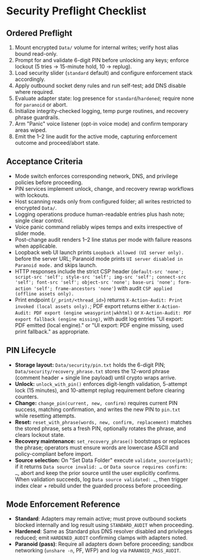 # Security Preflight Checklist

## Ordered Preflight
1. Mount encrypted `Data/` volume for internal writes; verify host alias bound read-only.
2. Prompt for and validate 6-digit PIN before unlocking any keys; enforce lockout (5 tries → 15-minute hold, 10 → replug).
3. Load security slider (`standard` default) and configure enforcement stack accordingly.
4. Apply outbound socket deny rules and run self-test; add DNS disable where required.
5. Evaluate adapter state: log presence for `standard`/`hardened`; require none for `paranoid` or abort.
6. Initialize integrity-checked logging, temp purge routines, and recovery phrase guardrails.
7. Arm "Panic" voice listener (opt-in voice mode) and confirm temporary areas wiped.
8. Emit the 1–2 line audit for the active mode, capturing enforcement outcome and proceed/abort state.

## Acceptance Criteria
- Mode switch enforces corresponding network, DNS, and privilege policies before proceeding.
- PIN services implement unlock, change, and recovery rewrap workflows with lockouts.
- Host scanning reads only from configured folder; all writes restricted to encrypted `Data/`.
- Logging operations produce human-readable entries plus hash note; single clear control.
- Voice panic command reliably wipes temps and exits irrespective of slider mode.
- Post-change audit renders 1–2 line status per mode with failure reasons when applicable.
- Loopback web UI launch prints `Loopback allowed (UI server only).` before the server URL; Paranoid mode prints `UI server disabled in Paranoid mode.` and skips launch.
- HTTP responses include the strict CSP header (`default-src 'none'; script-src 'self'; style-src 'self'; img-src 'self'; connect-src 'self'; font-src 'self'; object-src 'none'; base-uri 'none'; form-action 'self'; frame-ancestors 'none'`) with audit `CSP applied (offline assets only).`
- Print endpoint (`/_print/<thread_id>`) returns `X-Action-Audit: Print invoked (local assets only).`; PDF export returns either `X-Action-Audit: PDF export (engine weasyprint|wkhtml)` or `X-Action-Audit: PDF export fallback (engine missing)`, with audit log entries "UI export: PDF emitted (local engine)." or "UI export: PDF engine missing, used print fallback." as appropriate.

## PIN Lifecycle
- **Storage layout:** `Data/security/pin.txt` holds the 6-digit PIN; `Data/security/recovery_phrase.txt` stores the 12-word phrase (comment header + single line payload) until crypto wraps arrive.
- **Unlock:** `unlock_with_pin()` enforces digit-length validation, 5-attempt lock (15 minutes), and 10-attempt replug requirement before clearing counters.
- **Change:** `change_pin(current, new, confirm)` requires current PIN success, matching confirmation, and writes the new PIN to `pin.txt` while resetting attempts.
- **Reset:** `reset_with_phrase(words, new, confirm, replacement)` matches the stored phrase, sets a fresh PIN, optionally rotates the phrase, and clears lockout state.
- **Recovery maintenance:** `set_recovery_phrase()` bootstraps or replaces the phrase; operators must ensure words are lowercase ASCII and policy-compliant before import.
- **Source selection:** On "Set Data Folder" execute `validate_source(path)`; if it returns `Data source invalid: …` or `Data source requires confirm: …`, abort and keep the prior source until the user explicitly confirms. When validation succeeds, log `Data source validated: …`, then trigger index clear + rebuild under the guarded process before proceeding.


## Mode Enforcement Reference
- **Standard**: Adapters may remain active; must prove outbound sockets blocked internally and log result using `STANDARD_AUDIT` when proceeding.
- **Hardened**: Same as Standard plus DNS resolver disabled and privileges reduced; emit `HARDENED_AUDIT` confirming clamps with adapters noted.
- **Paranoid (pass)**: Require all adapters down before proceeding; sandbox networking (`unshare -n`, PF, WFP) and log via `PARANOID_PASS_AUDIT`.
